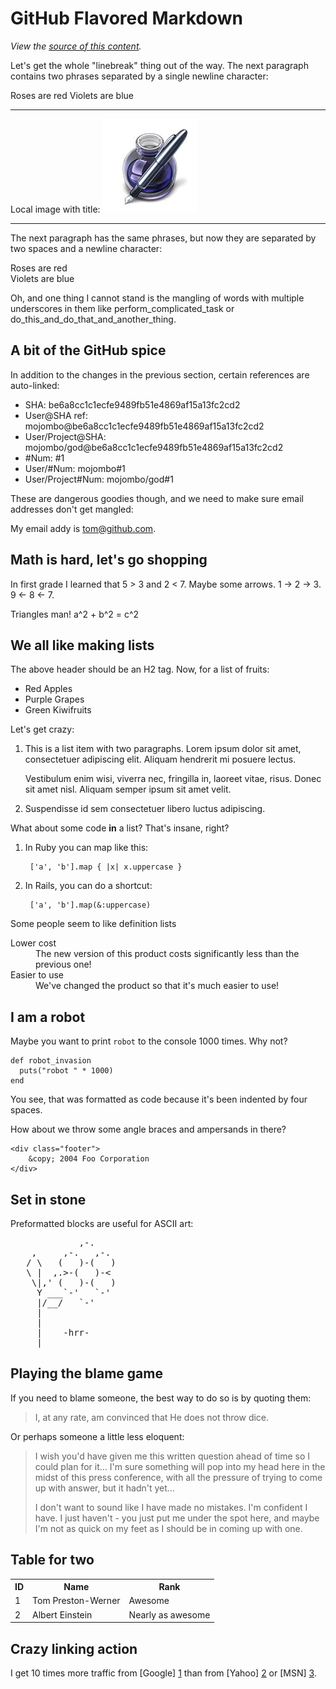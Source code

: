 GitHub Flavored Markdown
================================

*View the [source of this content](http://github.github.com/github-flavored-markdown/sample_content.html).*

Let's get the whole "linebreak" thing out of the way. The next paragraph contains two phrases separated by a single newline character:

Roses are red
Violets are blue

--------

Local image with title: ![Remote image](pages.jpg)

--------

The next paragraph has the same phrases, but now they are separated by two spaces and a newline character:

Roses are red  
Violets are blue

Oh, and one thing I cannot stand is the mangling of words with multiple underscores in them like perform_complicated_task or do_this_and_do_that_and_another_thing.

A bit of the GitHub spice
-------------------------

In addition to the changes in the previous section, certain references are auto-linked:

* SHA: be6a8cc1c1ecfe9489fb51e4869af15a13fc2cd2
* User@SHA ref: mojombo@be6a8cc1c1ecfe9489fb51e4869af15a13fc2cd2
* User/Project@SHA: mojombo/god@be6a8cc1c1ecfe9489fb51e4869af15a13fc2cd2
* \#Num: #1
* User/#Num: mojombo#1
* User/Project#Num: mojombo/god#1

These are dangerous goodies though, and we need to make sure email addresses don't get mangled:

My email addy is tom@github.com.

Math is hard, let's go shopping
-------------------------------

In first grade I learned that 5 > 3 and 2 < 7. Maybe some arrows. 1 -> 2 -> 3. 9 <- 8 <- 7.

Triangles man! a^2 + b^2 = c^2

We all like making lists
------------------------

The above header should be an H2 tag. Now, for a list of fruits:

* Red Apples
* Purple Grapes
* Green Kiwifruits

Let's get crazy:

1.  This is a list item with two paragraphs. Lorem ipsum dolor
    sit amet, consectetuer adipiscing elit. Aliquam hendrerit
    mi posuere lectus.

    Vestibulum enim wisi, viverra nec, fringilla in, laoreet
    vitae, risus. Donec sit amet nisl. Aliquam semper ipsum
    sit amet velit.

2.  Suspendisse id sem consectetuer libero luctus adipiscing.

What about some code **in** a list? That's insane, right?

1. In Ruby you can map like this:

        ['a', 'b'].map { |x| x.uppercase }

2. In Rails, you can do a shortcut:

        ['a', 'b'].map(&:uppercase)

Some people seem to like definition lists

<dl>
  <dt>Lower cost</dt>
  <dd>The new version of this product costs significantly less than the previous one!</dd>
  <dt>Easier to use</dt>
  <dd>We've changed the product so that it's much easier to use!</dd>
</dl>

I am a robot
------------

Maybe you want to print `robot` to the console 1000 times. Why not?

    def robot_invasion
      puts("robot " * 1000)
    end

You see, that was formatted as code because it's been indented by four spaces.

How about we throw some angle braces and ampersands in there?

    <div class="footer">
        &copy; 2004 Foo Corporation
    </div>

Set in stone
------------

Preformatted blocks are useful for ASCII art:

<pre>
             ,-. 
    ,     ,-.   ,-. 
   / \   (   )-(   ) 
   \ |  ,.>-(   )-< 
    \|,' (   )-(   ) 
     Y ___`-'   `-' 
     |/__/   `-' 
     | 
     | 
     |    -hrr- 
  ___|_____________ 
</pre>

Playing the blame game
----------------------

If you need to blame someone, the best way to do so is by quoting them:

> I, at any rate, am convinced that He does not throw dice.

Or perhaps someone a little less eloquent:

> I wish you'd have given me this written question ahead of time so I
> could plan for it... I'm sure something will pop into my head here in
> the midst of this press conference, with all the pressure of trying to
> come up with answer, but it hadn't yet...
>
> I don't want to sound like
> I have made no mistakes. I'm confident I have. I just haven't - you
> just put me under the spot here, and maybe I'm not as quick on my feet
> as I should be in coming up with one.

Table for two
-------------

<table>
  <tr>
    <th>ID</th><th>Name</th><th>Rank</th>
  </tr>
  <tr>
    <td>1</td><td>Tom Preston-Werner</td><td>Awesome</td>
  </tr>
  <tr>
    <td>2</td><td>Albert Einstein</td><td>Nearly as awesome</td>
  </tr>
</table>

Crazy linking action
--------------------

I get 10 times more traffic from [Google] [1] than from
[Yahoo] [2] or [MSN] [3].

  [1]: http://google.com/        "Google"
  [2]: http://search.yahoo.com/  "Yahoo Search"
  [3]: http://search.msn.com/    "MSN Search"



